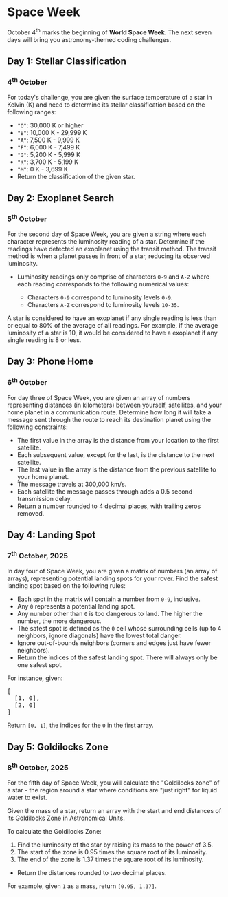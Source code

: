 <h1>Space Week</h1>
<p>October 4<sup>th</sup> marks the beginning of <strong>World Space Week</strong>. The next seven days will bring you astronomy-themed coding challenges.</p>
<h2>Day 1: Stellar Classification</h2>
<h3>4<sup>th</sup> October</h3>
For today's challenge, you are given the surface temperature of a star in Kelvin (K) and need to determine its stellar classification based on the following ranges:</br>
<ul>
  <li><code>"O"</code>: 30,000 K or higher</li>
  <li><code>"B"</code>: 10,000 K - 29,999 K</li>
  <li><code>"A"</code>: 7,500 K - 9,999 K</li>
  <li><code>"F"</code>: 6,000 K - 7,499 K</li>
  <li><code>"G"</code>: 5,200 K - 5,999 K</li>
  <li><code>"K"</code>: 3,700 K - 5,199 K</li>
  <li><code>"M"</code>: 0 K - 3,699 K</li>
  <li>Return the classification of the given star.</li>
</ul>
<h2>Day 2: Exoplanet Search</h2>
<h3>5<sup>th</sup> October</h3>
<p>For the second day of Space Week, you are given a string where each character represents the luminosity reading of a star. Determine if the readings have detected an exoplanet using the transit method. The transit method is when a planet passes in front of a star, reducing its observed luminosity.</p>
<ul>
  <li>Luminosity readings only comprise of characters <code>0-9</code> and <code>A-Z</code> where each reading corresponds to the following numerical values:</li>
  <ul>
    <li>Characters <code>0-9</code> correspond to luminosity levels <code>0-9</code>.</li>
    <li>Characters <code>A-Z</code> correspond to luminosity levels <code>10-35</code>.</li>
  </ul>
</ul>
<p>A star is considered to have an exoplanet if any single reading is less than or equal to 80% of the average of all readings. For example, if the average luminosity of a star is 10, it would be considered to have a exoplanet if any single reading is 8 or less.</p>
<h2>Day 3: Phone Home</h2>
<h3>6<sup>th</sup> October</h3>
<p>For day three of Space Week, you are given an array of numbers representing distances (in kilometers) between yourself, satellites, and your home planet in a communication route. Determine how long it will take a message sent through the route to reach its destination planet using the following constraints:</p>
<ul>
  <li>The first value in the array is the distance from your location to the first satellite.</li>
  <li>Each subsequent value, except for the last, is the distance to the next satellite.</li>
  <li>The last value in the array is the distance from the previous satellite to your home planet.</li>
  <li>The message travels at 300,000 km/s.</li>
  <li>Each satellite the message passes through adds a 0.5 second transmission delay.</li>
  <li>Return a number rounded to 4 decimal places, with trailing zeros removed.</li>
</ul>

<h2>Day 4: Landing Spot</h2>
<h3>7<sup>th</sup> October, 2025</h3>
<p>In day four of Space Week, you are given a matrix of numbers (an array of arrays), representing potential landing spots for your rover. Find the safest landing spot based on the following rules:</p>
<ul>
  <li>Each spot in the matrix will contain a number from <code>0-9</code>, inclusive.</li>
  <li>Any <code>0</code> represents a potential landing spot.</li>
  <li>Any number other than <code>0</code> is too dangerous to land. The higher the number, the more dangerous.</li>
  <li>The safest spot is defined as the <code>0</code> cell whose surrounding cells (up to 4 neighbors, ignore diagonals) have the lowest total danger.</li>
  <li>Ignore out-of-bounds neighbors (corners and edges just have fewer neighbors).</li>
  <li>Return the indices of the safest landing spot. There will always only be one safest spot.</li>
</ul>
<p>For instance, given:</br>
<pre class="code-box">
[
  [1, 0],
  [2, 0]
]
</pre>

Return <code>[0, 1]</code>, the indices for the <code>0</code> in the first array.</p>

<h2>Day 5: Goldilocks Zone</h2>
<h3>8<sup>th</sup> October, 2025</h3>
<p>For the fifth day of Space Week, you will calculate the "Goldilocks zone" of a star - the region around a star where conditions are "just right" for liquid water to exist.</p>
<p>Given the mass of a star, return an array with the start and end distances of its Goldilocks Zone in Astronomical Units.</p>
<p>To calculate the Goldilocks Zone:</p>
<ol>
  <li>Find the luminosity of the star by raising its mass to the power of 3.5.</li>
  <li>The start of the zone is 0.95 times the square root of its luminosity.</li>
  <li>The end of the zone is 1.37 times the square root of its luminosity.</li>
</ol>
<ul>
  <li>Return the distances rounded to two decimal places.</li>
</ul>
<p>For example, given <code>1</code> as a mass, return <code>[0.95, 1.37]</code>.</p>
